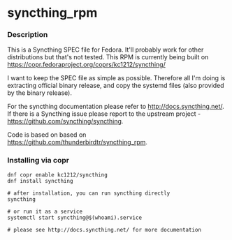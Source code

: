 # syncthing_rpm

### Description
This is a Syncthing SPEC file for Fedora.
It'll probably work for other distributions but that's not tested.
This RPM is currently being built on https://copr.fedoraproject.org/coprs/kc1212/syncthing/

I want to keep the SPEC file as simple as possible.
Therefore all I'm doing is extracting official binary release, and copy the systemd files (also provided by the binary release).

For the syncthing documentation please refer to http://docs.syncthing.net/.
If there is a Syncthing issue please report to the upstream project - https://github.com/syncthing/syncthing.

Code is based on based on https://github.com/thunderbirdtr/syncthing_rpm.

### Installing via copr
    dnf copr enable kc1212/syncthing
    dnf install syncthing

    # after installation, you can run syncthing directly
    syncthing

    # or run it as a service
    systemctl start syncthing@$(whoami).service

    # please see http://docs.syncthing.net/ for more documentation


